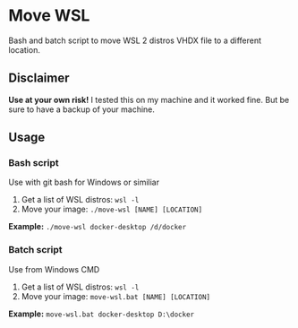 # Move WSL

Bash and batch script to move WSL 2 distros VHDX file to a different location.

## Disclaimer
__Use at your own risk!__ I tested this on my machine and it worked fine. But be sure to have a backup of your machine.

## Usage

### Bash script
Use with git bash for Windows or similiar

1) Get a list of WSL distros: `wsl -l`
2) Move your image: `./move-wsl [NAME] [LOCATION]`

__Example:__ `./move-wsl docker-desktop /d/docker`

### Batch script
Use from Windows CMD


1) Get a list of WSL distros: `wsl -l`
2) Move your image: `move-wsl.bat [NAME] [LOCATION]`

__Example:__ `move-wsl.bat docker-desktop D:\docker`
